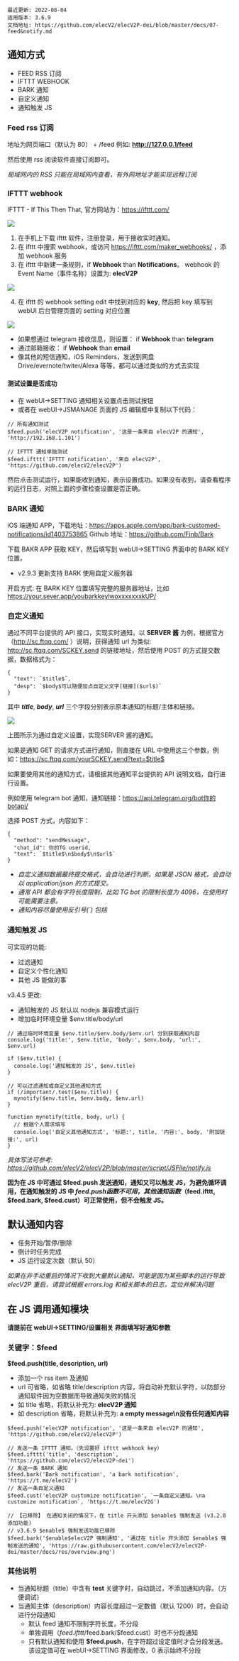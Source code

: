 ```
最近更新: 2022-08-04
适用版本: 3.6.9
文档地址: https://github.com/elecV2/elecV2P-dei/blob/master/docs/07-feed&notify.md
```

## 通知方式

- FEED RSS 订阅
- IFTTT WEBHOOK
- BARK 通知
- 自定义通知
- 通知触发 JS

### Feed rss 订阅

地址为网页端口（默认为 80） + /feed
例如: **http://127.0.0.1/feed**

然后使用 rss 阅读软件直接订阅即可。

*局域网内的 RSS 只能在局域网内查看，有外网地址才能实现远程订阅*

### IFTTT webhook

IFTTT - If This Then That, 官方网站为：https://ifttt.com/

![](https://raw.githubusercontent.com/elecV2/elecV2P-dei/master/docs/res/iftttnotify.png)

1. 在手机上下载 ifttt 软件，注册登录，用于接收实时通知。
2. 在 ifttt 中搜索 webhook，或访问 https://ifttt.com/maker_webhooks/ ，添加 webhook 服务
3. 在 ifttt 中新建一条规则，if **Webhook** than **Notifications**。 webhook 的 Event Name（事件名称）设置为: **elecV2P**

![](https://raw.githubusercontent.com/elecV2/elecV2P-dei/master/docs/res/setiftttm.jpg)

4. 在 ifttt 的 webhook setting edit 中找到对应的 **key**, 然后把 key 填写到 webUI 后台管理页面的 setting 对应位置

![](https://raw.githubusercontent.com/elecV2/elecV2P-dei/master/docs/res/setifttt.png)

* 如果想通过 telegram 接收信息，则设置： if **Webhook** than **telegram**
* 通过邮箱接收： if **Webhook** than **email**
* 像其他的短信通知，iOS Reminders，发送到网盘Drive/evernote/twiter/Alexa 等等，都可以通过类似的方式去实现

#### 测试设置是否成功

- 在 webUI->SETTING 通知相关设置点击测试按钮
- 或者在 webUI->JSMANAGE 页面的 JS 编辑框中复制以下代码：

``` JS
// 所有通知测试
$feed.push('elecV2P notification', '这是一条来自 elecV2P 的通知', 'http://192.168.1.101')

// IFTTT 通知单独测试
$feed.ifttt('IFTTT notification', '来自 elecV2P', 'https://github.com/elecV2/elecV2P')
```

然后点击测试运行，如果能收到通知，表示设置成功。如果没有收到，请查看程序的运行日志，对照上面的步骤检查设置是否正确。

### BARK 通知

iOS 端通知 APP，下载地址：https://apps.apple.com/app/bark-customed-notifications/id1403753865
Github 地址：https://github.com/Finb/Bark

下载 BAKR APP 获取 KEY，然后填写到 webUI->SETTING 界面中的 BARK KEY 位置。

* v2.9.3 更新支持 BARK 使用自定义服务器

开启方式: 在 BARK KEY 位置填写完整的服务器地址，比如 https://your.sever.app/youbarkkeylwoxxxxxxxkUP/

### 自定义通知

通过不同平台提供的 API 接口，实现实时通知。以 **SERVER 酱** 为例，根据官方（http://sc.ftqq.com/ ）说明，获得通知 url 为类似: http://sc.ftqq.com/SCKEY.send 的链接地址，然后使用 POST 的方式提交数据，数据格式为：

```
{
  "text": `$title$`,
  "desp": `$body$可以随便加点自定义文字[链接]($url$)`
}
```

其中 **$title$**, **$body$**, **$url$** 三个字段分别表示原本通知的标题/主体和链接。

![](https://raw.githubusercontent.com/elecV2/elecV2P-dei/master/docs/res/custnotify.png)

上图所示为通过自定义设置，实现SERVER 酱的通知。

如果是通知 GET 的请求方式进行通知，则直接在 URL 中使用这三个参数，例如：https://sc.ftqq.com/yourSCKEY.send?text=$title$

如果要使用其他的通知方式，请根据其他通知平台提供的 API 说明文档，自行进行设置。

例如使用 telegram bot 通知，通知链接：https://api.telegram.org/bot你的botapi/

选择 POST 方式，内容如下：

```
{
  "method": "sendMessage",
  "chat_id": 你的TG userid,
  "text": `$title$\n$body$\n$url$`
}
```

- *自定义通知数据最终提交格式，会自动进行判断。如果是 JSON 格式，会自动以 application/json 的方式提交。*
- *通常 API 都会有字符长度限制，比如 TG bot 的限制长度为 4096，在使用时可能需要注意。*
- *通知内容尽量使用反引号(\`) 包括*

### 通知触发 JS

可实现的功能:
  - 过滤通知
  - 自定义个性化通知
  - 其他 JS 能做的事

v3.4.5 更改:
  - 通知触发的 JS 默认以 nodejs 兼容模式运行
  - 增加临时环境变量 $env.title/body/url

``` JS
// 通过临时环境变量 $env.title/$env.body/$env.url 分别获取通知内容
console.log('title:', $env.title, 'body:', $env.body, 'url:', $env.url)

if ($env.title) {
  console.log('通知触发的 JS', $env.title)
}

// 可以过滤通知或自定义其他通知方式
if (/important/.test($env.title)) {
  mynotify($env.title, $env.body, $env.url)
}

function mynotify(title, body, url) {
  // 根据个人需求填写
  console.log('自定义其他通知方式', '标题:', title, '内容:', body, '附加链接:', url)
}
```

*具体写法可参考: https://github.com/elecV2/elecV2P/blob/master/script/JSFile/notify.js*

**因为在 JS 中可通过 $feed.push 发送通知，通知又可以触发 JS，为避免循环调用，在通知触发的 JS 中 $feed.push 函数不可用，其他通知函数（$feed.ifttt, $feed.bark, $feed.cust）可正常使用，但不会触发 JS。**

## 默认通知内容

- 任务开始/暂停/删除
- 倒计时任务完成
- JS 运行设定次数（默认 50）

*如果在非手动重启的情况下收到大量默认通知，可能是因为某些脚本的运行导致 elecV2P 重启，请尝试根据 errors.log 和相关脚本的日志，定位并解决问题*

## 在 JS 调用通知模块

**请提前在 webUI->SETTING/设置相关 界面填写好通知参数**

### 关键字：$feed

**$feed.push(title, description, url)**

- 添加一个 rss item 及通知
- url 可省略，如省略 title/description 内容，将自动补充默认字符，以防部分通知软件因为空数据而导致通知失败的情况
- 如 title 省略，将默认补充为: **elecV2P 通知**
- 如 description 省略，将默认补充为: **a empty message\n没有任何通知内容**

``` JS example
$feed.push('elecV2P notification', '这是一条来自 elecV2P 的通知', 'https://github.com/elecV2/elecV2P')

// 发送一条 IFTTT 通知。（先设置好 ifttt webhook key）
$feed.ifttt('title', 'description', 'https://github.com/elecV2/elecV2P-dei')   
// 发送一条 BARK 通知
$feed.bark('Bark notification', 'a bark notification', 'https://t.me/elecV2')
// 发送一条自定义通知
$feed.cust('elecV2P customize notification', `一条自定义通知。\na customize notification`, 'https://t.me/elecV2G')

// 【已移除】 在通知关闭的情况下，在 title 开头添加 $enable$ 强制发送 (v3.2.8 添加功能)
// v3.6.9 $enable$ 强制发送功能已移除
$feed.bark('$enable$elecV2P 强制通知', '通过在 title 开头添加 $enable$ 强制发送的通知', 'https://raw.githubusercontent.com/elecV2/elecV2P-dei/master/docs/res/overview.png')
```

### 其他说明

- 当通知标题（title）中含有 **test** 关键字时，自动跳过，不添加通知内容。（方便调试）
- 当通知主体（description）内容长度超过一定数值（默认 1200）时，会自动进行分段通知
  - 默认 feed 通知不限制字符长度，不分段
  - 单独调用（$feed.ifttt/$feed.bark/$feed.cust）时也不分段通知
  - 只有默认通知和使用 **$feed.push**，在字符超过设定值时才会分段发送。该设定值可在 webUI->SETTING 界面修改，0 表示始终不分段